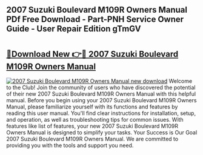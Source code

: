 ## 2007 Suzuki Boulevard M109R Owners Manual PDf Free Download - Part-PNH Service Owner Guide - User Repair Edition gTmGV

# <h2><a href="http://bc68012.oget.top/?id=2007+Suzuki+Boulevard+M109R+Owners+Manual">🔗Download New 👉🔴 2007 Suzuki Boulevard M109R Owners Manual</a></h2>

[![2007 Suzuki Boulevard M109R Owners Manual new download](https://i.imgur.com/5g1atiW.png)](http://bc68012.oget.top/?id=2007+Suzuki+Boulevard+M109R+Owners+Manual)
Welcome to the Club! Join the community of users who have discovered the potential of their new 2007 Suzuki Boulevard M109R Owners Manual with this helpful manual. Before you begin using your 2007 Suzuki Boulevard M109R Owners Manual, please familiarize yourself with its functions and features by reading this user manual. You'll find clear instructions for installation, setup, and operation, as well as troubleshooting tips for common issues. With features like list of features, your new 2007 Suzuki Boulevard M109R Owners Manual is designed to simplify your tasks. Your Success is Our Goal 2007 Suzuki Boulevard M109R Owners Manual. We are committed to providing you with the tools and support you need.
